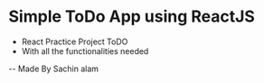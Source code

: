 # Simple ToDo App using ReactJS

- React Practice Project ToDO
- With all the functionalities needed


-- Made By Sachin alam